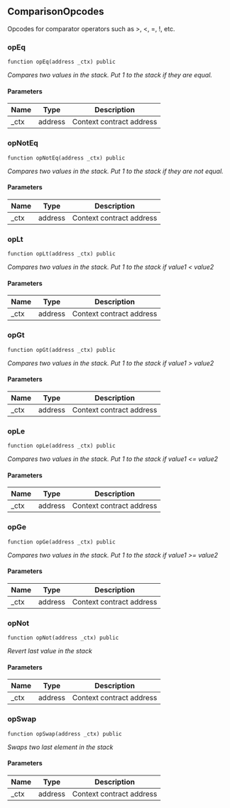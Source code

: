 ## ComparisonOpcodes

Opcodes for comparator operators such as >, <, =, !, etc.

### opEq

```solidity
function opEq(address _ctx) public
```

_Compares two values in the stack. Put 1 to the stack if they are equal._

#### Parameters

| Name | Type | Description |
| ---- | ---- | ----------- |
| _ctx | address | Context contract address |

### opNotEq

```solidity
function opNotEq(address _ctx) public
```

_Compares two values in the stack. Put 1 to the stack if they are not equal._

#### Parameters

| Name | Type | Description |
| ---- | ---- | ----------- |
| _ctx | address | Context contract address |

### opLt

```solidity
function opLt(address _ctx) public
```

_Compares two values in the stack. Put 1 to the stack if value1 < value2_

#### Parameters

| Name | Type | Description |
| ---- | ---- | ----------- |
| _ctx | address | Context contract address |

### opGt

```solidity
function opGt(address _ctx) public
```

_Compares two values in the stack. Put 1 to the stack if value1 > value2_

#### Parameters

| Name | Type | Description |
| ---- | ---- | ----------- |
| _ctx | address | Context contract address |

### opLe

```solidity
function opLe(address _ctx) public
```

_Compares two values in the stack. Put 1 to the stack if value1 <= value2_

#### Parameters

| Name | Type | Description |
| ---- | ---- | ----------- |
| _ctx | address | Context contract address |

### opGe

```solidity
function opGe(address _ctx) public
```

_Compares two values in the stack. Put 1 to the stack if value1 >= value2_

#### Parameters

| Name | Type | Description |
| ---- | ---- | ----------- |
| _ctx | address | Context contract address |

### opNot

```solidity
function opNot(address _ctx) public
```

_Revert last value in the stack_

#### Parameters

| Name | Type | Description |
| ---- | ---- | ----------- |
| _ctx | address | Context contract address |

### opSwap

```solidity
function opSwap(address _ctx) public
```

_Swaps two last element in the stack_

#### Parameters

| Name | Type | Description |
| ---- | ---- | ----------- |
| _ctx | address | Context contract address |

